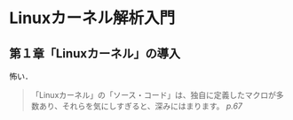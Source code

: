 # Linuxカーネル解析入門

## 第１章「Linuxカーネル」の導入

怖い．

> 「Linuxカーネル」の「ソース・コード」は、独自に定義したマクロが多数あり、それらを気にしすぎると、深みにはまります。
> *p.67*